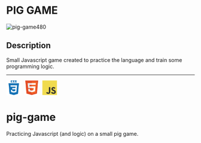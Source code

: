 <h1> PIG GAME </h1>

![pig-game480](https://user-images.githubusercontent.com/25259768/167472791-a4f0ffd0-e606-4243-b835-a909f8697f18.gif)


<h2> Description</h2>
Small Javascript game created to practice the language and train some programming logic.

--------------------------

<p align="left">  <img src="https://github.com/devicons/devicon/blob/master/icons/css3/css3-plain-wordmark.svg"  title="CSS3" alt="CSS" width="40" height="40"/>&nbsp;
  <img src="https://github.com/devicons/devicon/blob/master/icons/html5/html5-original.svg" title="HTML5" alt="HTML" width="40" height="40"/>&nbsp;
  <img src="https://github.com/devicons/devicon/blob/master/icons/javascript/javascript-original.svg" title="JavaScript" alt="JavaScript" width="40" height="40"/>&nbsp;
</p>


# pig-game
Practicing Javascript (and logic) on a small pig game.

